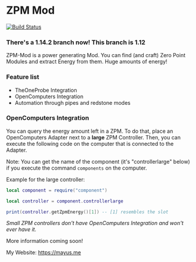 # ZPM Mod
[![Build Status](https://travis-ci.org/MayusYT/ZPM-Mod.png)](https://travis-ci.org/MayusYT/ZPM-Mod)

### There's a 1.14.2 branch now! This branch is **1.12**

ZPM-Mod is a power generating Mod. You can find (and craft) Zero Point Modules and extract Energy from them. Huge amounts of energy!

### Feature list
* TheOneProbe Integration
* OpenComputers Integration
* Automation through pipes and redstone modes

### OpenComputers Integration
You can query the energy amount left in a ZPM.
To do that, place an OpenComputers Adapter next to a **large** ZPM Controller.
Then, you can execute the following code on the computer that is connected to the Adapter.

Note: You can get the name of the component (it's "controllerlarge" below) if you execute the command `components` on the computer.

Example for the large controller:
```lua
local component = require("component")

local controller = component.controllerlarge

print(controller.getZpmEnergy()[1]) -- [1] resembles the slot
```

*Small ZPM controllers don't have OpenComputers Integration and won't ever have it.*

More information coming soon!

My Website: https://mayus.me
